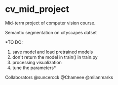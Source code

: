 # cv_mid_project
Mid-term project of computer vision course.

Semantic segmentation on cityscapes datset

*TO DO:
1. save model and load pretrained models
2. don't return the model in train() in train.py
3. processing visualization
4. tune the parameters*


Collaborators @suncerock @Chameee @milanmarks
